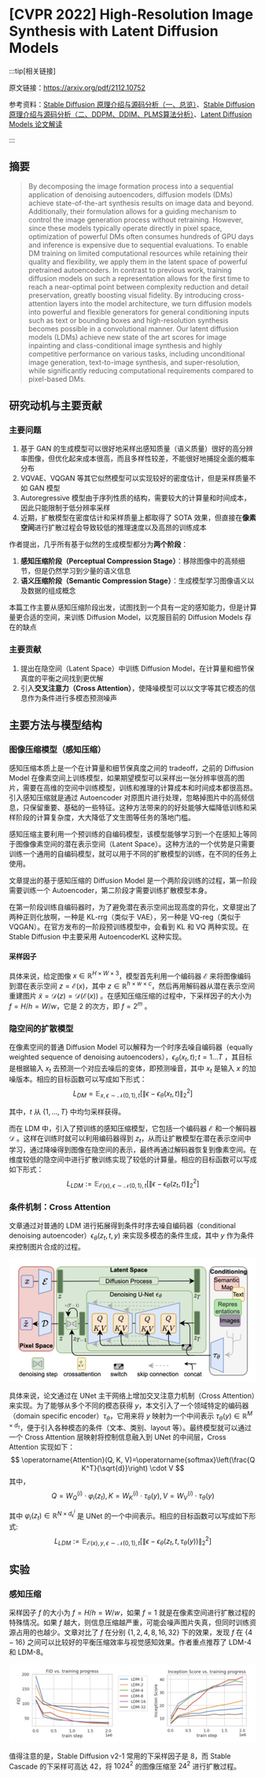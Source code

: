 # [CVPR 2022] High-Resolution Image Synthesis with Latent Diffusion Models

:::tip[相关链接]

原文链接：https://arxiv.org/pdf/2112.10752

参考资料：[Stable Diffusion 原理介绍与源码分析（一、总览）](https://mp.weixin.qq.com/s/42GdvjQIvHctvTXcmopL7A)、[Stable Diffusion 原理介绍与源码分析（二、DDPM、DDIM、PLMS算法分析）](https://blog.csdn.net/Eric_1993/article/details/129600524)、[Latent Diffusion Models 论文解读](https://zhuanlan.zhihu.com/p/582693939)

:::

## 摘要

> By decomposing the image formation process into a sequential application of denoising autoencoders, diffusion models (DMs) achieve state-of-the-art synthesis results on image data and beyond. Additionally, their formulation allows for a guiding mechanism to control the image generation process without retraining. However, since these models typically operate directly in pixel space, optimization of powerful DMs often consumes hundreds of GPU days and inference is expensive due to sequential evaluations. To enable DM training on limited computational resources while retaining their quality and flexibility, we apply them in the latent space of powerful pretrained autoencoders. In contrast to previous work, training diffusion models on such a representation allows for the first time to reach a near-optimal point between complexity reduction and detail preservation, greatly boosting visual fidelity. By introducing cross-attention layers into the model architecture, we turn diffusion models into powerful and flexible generators for general conditioning inputs such as text or bounding boxes and high-resolution synthesis becomes possible in a convolutional manner. Our latent diffusion models (LDMs) achieve new state of the art scores for image inpainting and class-conditional image synthesis and highly competitive performance on various tasks, including unconditional image generation, text-to-image synthesis, and super-resolution, while significantly reducing computational requirements compared to pixel-based DMs.

## 研究动机与主要贡献

### 主要问题

1. 基于 GAN 的生成模型可以很好地采样出感知质量（语义质量）很好的高分辨率图像，但优化起来成本很高，而且多样性较差，不能很好地捕捉全面的概率分布
2. VQVAE、VQGAN 等其它似然模型可以实现较好的密度估计，但是采样质量不如 GAN 模型
3. Autoregressive 模型由于序列性质的结构，需要较大的计算量和时间成本，因此只能限制于低分辨率采样
4. 近期，扩散模型在密度估计和采样质量上都取得了 SOTA 效果，但直接在**像素空间**进行扩散过程会导致较低的推理速度以及高昂的训练成本

作者提出，几乎所有基于似然的生成模型都分为**两个阶段**：

1. **感知压缩阶段（Perceptual Compression Stage）**：移除图像中的高频细节，但是仍然学习到少量的语义信息
2. **语义压缩阶段（Semantic Compression Stage）**：生成模型学习图像语义以及数据的组成概念

本篇工作主要从感知压缩阶段出发，试图找到一个具有一定的感知能力，但是计算量更合适的空间，来训练 Diffusion Model，以克服目前的 Diffusion Models 存在的缺点

### 主要贡献

1. 提出在隐空间（Latent Space）中训练 Diffusion Model，在计算量和细节保真度的平衡之间找到更优解
1. 引入**交叉注意力（Cross Attention）**，使降噪模型可以以文字等其它模态的信息作为条件进行多模态预测噪声

## 主要方法与模型结构

### 图像压缩模型（感知压缩）

感知压缩本质上是一个在计算量和细节保真度之间的 tradeoff，之前的 Diffusion Model 在像素空间上训练模型，如果期望模型可以采样出一张分辨率很高的图片，需要在高维的空间中训练模型，训练和推理的计算成本和时间成本都很高昂。引入感知压缩就是通过 Autoencoder 对原图片进行处理，忽略掉图片中的高频信息，只保留重要、基础的一些特征。这种方法带来的的好处能够大幅降低训练和采样阶段的计算复杂度，大大降低了文生图等任务的落地门槛。

感知压缩主要利用一个预训练的自编码模型，该模型能够学习到一个在感知上等同于图像像素空间的潜在表示空间（Latent Space）。这种方法的一个优势是只需要训练一个通用的自编码模型，就可以用于不同的扩散模型的训练，在不同的任务上使用。

文章提出的基于感知压缩的 Diffusion Model 是一个两阶段训练的过程，第一阶段需要训练一个 Autoencoder，第二阶段才需要训练扩散模型本身。

在第一阶段训练自编码器时，为了避免潜在表示空间出现高度的异化，文章提出了两种正则化放啊，一种是 KL-rrg（类似于 VAE），另一种是 VQ-reg（类似于 VQGAN）。在官方发布的一阶段预训练模型中，会看到 KL 和 VQ 两种实现。在 Stable Diffusion 中主要采用 AutoencoderKL 这种实现。

#### 采样因子

具体来说，给定图像 $x \in \mathbb{R}^{H \times W \times 3}$，模型首先利用一个编码器 $\mathcal{E}$ 来将图像编码到潜在表示空间 $z=\mathcal{E}(x)$，其中 $z \in \mathbb{R}^{h \times w \times c}$，然后再用解码器从潜在表示空间重建图片 $\tilde{x}=\mathcal{D}(z)=\mathcal{D}(\mathcal{E}(x))$ 。在感知压缩压缩的过程中，下采样因子的大小为 $f=H / h=W / w$，它是 2 的次方，即 $f=2^m$ 。

### 隐空间的扩散模型

在像素空间的普通 Diffusion Model 可以解释为一个时序去噪自编码器（equally weighted sequence of denoising autoencoders），$\epsilon_\theta\left(x_t, t\right) ; t=1 \ldots T$ ，其目标是根据输入 $x_t$ 去预测一个对应去噪后的变体，即预测噪音，其中 $x_t$ 是输入 $x$ 的加噪版本。相应的目标函数可以写成如下形式：
$$
L_{D M}=\mathbb{E}_{x, \epsilon \sim \mathcal{N}(0,1), t}\left[\left\|\epsilon-\epsilon_\theta\left(x_t, t\right)\right\|_2^2\right]
$$

其中，$t$ 从 $\{1, \ldots, T\}$ 中均匀采样获得。

而在 LDM 中，引入了预训练的感知压缩模型，它包括一个编码器 $\mathcal{E}$ 和一个解码器 $\mathcal{D}$ 。这样在训练时就可以利用编码器得到 $z_t$，从而让扩散模型在潜在表示空间中学习，通过降噪得到图像在隐空间的表示，最终再通过解码器恢复到像素空间。在维度较低的隐空间中进行扩散训练实现了较低的计算量。相应的目标函数可以写成如下形式：
$$
L_{L D M}:=\mathbb{E}_{\mathcal{E}(x), \epsilon \sim \mathcal{N}(0,1), t}\left[\left\|\epsilon-\epsilon_\theta\left(z_t, t\right)\right\|_2^2\right]
$$

### 条件机制：Cross Attention

文章通过对普通的 LDM 进行拓展得到条件时序去噪自编码器（conditional denoising autoencoder）$\epsilon_\theta\left(z_t, t, y\right)$ 来实现多模态的条件生成，其中 $y$ 作为条件来控制图片合成的过程。

![image-20240822173450165](https://raw.githubusercontent.com/bonjour-npy/Image-Hosting-Service/main/typora_imagesimage-20240822173450165.png)

具体来说，论文通过在 UNet 主干网络上增加交叉注意力机制（Cross Attention）来实现。为了能够从多个不同的模态获得 $y$，本文引入了一个领域特定的编码器（domain specific encoder）$\tau_\theta$，它用来将 $y$ 映射为一个中间表示 $\tau_\theta(y) \in \mathbb{R}^{M \times d_\tau}$，便于引入各种模态的条件（文本、类别、layout 等）。最终模型就可以通过一个 Cross Attention 层映射将控制信息融入到 UNet 的中间层，Cross Attention 实现如下：
$$
\operatorname{Attention}(Q, K, V)=\operatorname{softmax}\left(\frac{Q K^T}{\sqrt{d}}\right) \cdot V
$$
其中，
$$
Q=W_Q^{(i)} \cdot \varphi_i\left(z_t\right), K=W_K^{(i)} \cdot \tau_\theta(y), V=W_V^{(i)} \cdot \tau_\theta(y)
$$

其中 $\varphi_i\left(z_t\right) \in \mathbb{R}^{N \times d_\epsilon^i}$ 是 UNet 的一个中间表示。相应的目标函数可以写成如下形式:
$$
L_{L D M}:=\mathbb{E}_{\mathcal{E}(x), y, \epsilon \sim \mathcal{N}(0,1), t}\left[\left\|\epsilon-\epsilon_\theta\left(z_t, t, \tau_\theta(y)\right)\right\|_2^2\right]
$$

## 实验

### 感知压缩

采样因子 $f$ 的大小为 $f=H / h=W / w$，如果 $f=1$ 就是在像素空间进行扩散过程的特殊情况。如果 $f$ 越大，则信息压缩越严重，可能会噪声图片失真，但同时训练资源占用的也越少。文章对比了 $f$ 在分别 $\{1,2,4,8,16,32\}$ 下的效果，发现 $f$ 在 $\{4-16\}$ 之间可以比较好的平衡压缩效率与视觉感知效果。作者重点推荐了 LDM-4 和 LDM-8。

![image-20240822182322049](https://raw.githubusercontent.com/bonjour-npy/Image-Hosting-Service/main/typora_imagesimage-20240822182322049.png)

值得注意的是，Stable Diffusion v2-1 常用的下采样因子是 8，而 Stable Cascade 的下采样可高达 42，将 $1024^2$ 的图像压缩至 $24^2$ 进行扩散过程。
